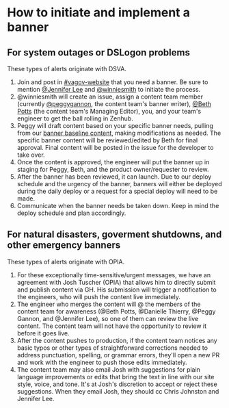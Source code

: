# How to initiate and implement a banner

## For system outages or DSLogon problems

These types of alerts originate with DSVA.

1. Join and post in [#vagov-website](https://dsva.slack.com/messages/C52CL1PKQ) that you need a banner. Be sure to mention [@Jennifer Lee](https://dsva.slack.com/messages/DDAKY4ERY) and [@winniesmith](https://dsva.slack.com/messages/DD3Q0JD7F) to initiate the process.
2. @winniesmith will create an issue, assign a content team member (currently [@peggygannon](https://dsva.slack.com/messages/D0RBQ114N), the content team's banner writer), [@Beth Potts](https://dsva.slack.com/messages/D1KEA33K7) (the content team's Managing Editor), you, and your team's engineer to get the ball rolling in Zenhub. 
3. Peggy will draft content based on your specific banner needs, pulling from our [banner baseline content](https://github.com/department-of-veterans-affairs/vets.gov-team/blob/master/Products/Global/Banners/2018%20Alert%20Banner%20Language.md), making modifications as needed. The specific banner content will be reviewed/edited by Beth for final approval. Final content will be posted in the issue for the developer to take over. 
4. Once the content is approved, the engineer will put the banner up in staging for Peggy, Beth, and the product owner/requester to review. 
5. After the banner has been reviewed, it can launch. Due to our deploy schedule and the urgency of the banner, banners will either be deployed during the daily deploy or a request for a special deploy will need to be made. 
6. Communicate when the banner needs be taken down. Keep in mind the deploy schedule and plan accordingly. 

## For natural disasters, goverment shutdowns, and other emergency banners

These types of alerts originate with OPIA.

1. For these exceptionally time-sensitive/urgent messages, we have an agreement with Josh Tuscher (OPIA) that allows him to directly submit and publish content via GH. His submission will trigger a notification to the engineers, who will push the content live immediately.
2. The engineer who merges the content will @ the members of the content team for awareness (@Beth Potts, @Danielle Thierry, @Peggy Gannon, and @Jennifer Lee), so one of them can review the live content. The content team will not have the opportunity to review it before it goes live.
3. After the content pushes to production, if the content team notices any basic typos or other types of straightforward corrections needed to address punctuation, spelling, or grammar errors, they'll open a new PR and work with the engineer to push those edits immediately.
4. The content team may also email Josh with suggestions for plain language improvements or edits that bring the text in line with our site style, voice, and tone. It's at Josh's discretion to accept or reject these suggestions. When they email Josh, they should cc Chris Johnston and Jennifer Lee. 
